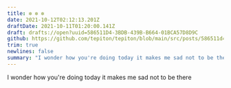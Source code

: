 ```yaml
---
title: ✼ ✼ ✼
date: 2021-10-12T02:12:13.201Z
draftDate: 2021-10-11T01:20:00.141Z
draft: drafts://open?uuid=586511D4-3BDB-439B-B664-01BCA57D8D9C
github: https://github.com/tepiton/tepiton/blob/main/src/posts/586511d4-3bdb-439b-b664-01bca57d8d9c.md
trim: true
newlines: false
summary: "I wonder how you're doing today it makes me sad not to be there"
---
```


I wonder how you're doing today it makes me sad not to be there
